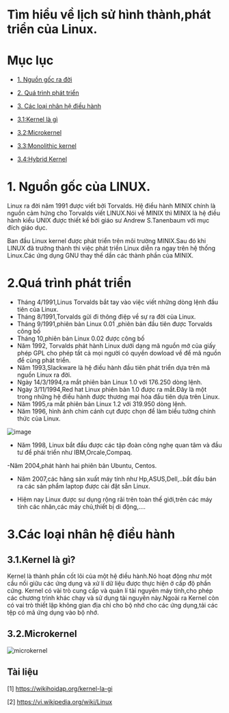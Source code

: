 ﻿
# Tìm hiểu về lịch sử hình thành,phát triển của Linux.

# Mục lục

- [1. Nguồn gốc ra đời](#1)

- [2. Quá trình phát triển](#2)

- [3. Các loại nhân hệ điều hành](#3)

- [3.1:Kernel là gì](#3.1)

- [3.2:Microkernel](#3.2)

- [3.3:Monolithic kernel](#3.3)

- [3.4:Hybrid Kernel](#3.4) 



<a name="1"><a>
# 1. Nguồn gốc của LINUX.

Linux ra đời năm 1991 được viết bởi Torvalds. Hệ điều hành MINIX chính là nguồn cảm hứng cho Torvalds viết LINUX.Nói về MINIX thì MINIX là hệ điều hành kiểu UNIX được thiết kế bởi giáo sư Andrew S.Tanenbaum với mục đích giáo dục.

Ban đầu Linux kernel được phát triển trên môi trường MINIX.Sau đó khi LINUX đã trưởng thành  thì việc phát triền Linux diễn ra ngay trên hệ thống Linux.Các ứng dụng GNU thay thế dần các thành phần của MINIX.

<a name="2"></a>
# 2.Quá trình phát triển

-  Tháng 4/1991,Linus Torvalds bắt tay vào việc viết những dòng lệnh đầu tiên của Linux.
- Tháng 8/1991,Torvalds gửi đi thông điệp về sự ra đời của Linux.
-  Tháng 9/1991,phiên bản Linux 0.01 ,phiên bản đầu tiên được Torvalds công bố
- Tháng 10,phiên bản Linux 0.02 được công bố
- Năm 1992, Torvalds phát hành Linux dưới dạng mã nguồn mở của giấy phép GPL cho phép tất cả mọi người có quyền dowload về để mã nguồn để cùng phát triển.
- Năm 1993,Slackware là hệ điều hành đầu tiên phát triển dựa trên mã nguồn Linux ra đời.
- Ngày 14/3/1994,ra mắt phiên bản Linux 1.0 với 176.250 dòng lệnh.
- Ngày 3/11/1994,Red hat Linux phiên bản 1.0 được ra mắt.Đây là một trong những hệ điều hành được thương mại hóa đầu tiên dựa trên Linux.
- Năm 1995,ra mắt phiên bản Linux 1.2 với 319.950 dòng lệnh.
- Năm 1996, hình ảnh chim cánh cụt được chọn để làm biểu tưởng chính thức của Linux.

![image](https://upload.wikimedia.org/wikipedia/commons/thumb/3/35/Tux.svg/800px-Tux.svg.png)

- Năm 1998, Linux bắt đầu được các tập đoàn công nghẹ quan tâm và đầu tư để phái triển như IBM,Orcale,Compaq.

-Năm 2004,phát hành hai phiên bản Ubuntu, Centos.

- Năm 2007,các hãng sản xuất máy tính như Hp,ASUS,Dell,..bắt đầu bán ra các sản phẩm laptop được cài đặt sẵn Linux.

- Hiệm nay Linux được sư dụng rộng rãi trên toàn thế giới,trên các máy tính các nhân,các máy chủ,thiết bị di động,....
<a name="3"></a>
# 3.Các loại nhân hệ điều hành

<a name="3.1"></a>
## 3.1.Kernel là gì? 

Kernel là thành phần cốt lõi của một hệ điều hành.Nó hoạt động như một cầu nối giữu các ứng dụng và xử lí dữ liệu được thực hiện ở cấp độ phần cứng. Kernel có vài trò cung cấp và quản lí tài nguyên máy tính,cho phép các chương trình khác chạy và sử dụng tài nguyên này.Ngoài ra Kernel còn có vai trò thiết lập không gian địa chỉ cho bộ nhớ cho các ứng dụng,tải các tệp có mã ứng dụng vào bộ nhớ.

<a name="3.2"></a>
## 3.2.Microkernel

![microkernel](../../image/Microkernel.jpg)

## Tài liệu

[1] https://wikihoidap.org/kernel-la-gi

[2] https://vi.wikipedia.org/wiki/Linux
